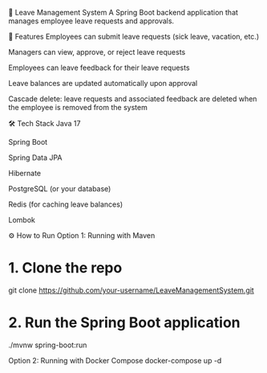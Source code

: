 🛑 Leave Management System
A Spring Boot backend application that manages employee leave requests and approvals.

🚀 Features
Employees can submit leave requests (sick leave, vacation, etc.)

Managers can view, approve, or reject leave requests

Employees can leave feedback for their leave requests

Leave balances are updated automatically upon approval

Cascade delete: leave requests and associated feedback are deleted when the employee is removed from the system

🛠️ Tech Stack
Java 17

Spring Boot

Spring Data JPA

Hibernate

PostgreSQL (or your database)

Redis (for caching leave balances)

Lombok


⚙️ How to Run
Option 1: Running with Maven
# 1. Clone the repo
git clone https://github.com/your-username/LeaveManagementSystem.git

# 2. Run the Spring Boot application
./mvnw spring-boot:run

Option 2: Running with Docker Compose
docker-compose up -d


